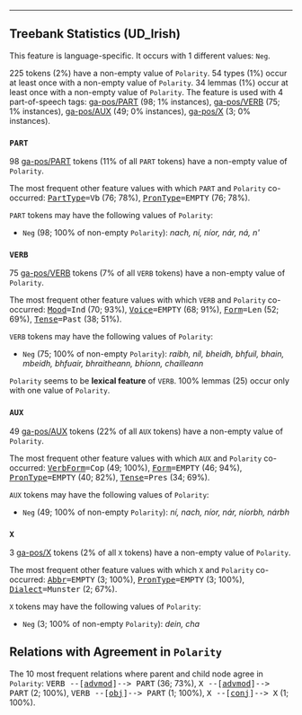 

--------------------------------------------------------------------------------

## Treebank Statistics (UD_Irish)

This feature is language-specific.
It occurs with 1 different values: `Neg`.

225 tokens (2%) have a non-empty value of `Polarity`.
54 types (1%) occur at least once with a non-empty value of `Polarity`.
34 lemmas (1%) occur at least once with a non-empty value of `Polarity`.
The feature is used with 4 part-of-speech tags: [ga-pos/PART]() (98; 1% instances), [ga-pos/VERB]() (75; 1% instances), [ga-pos/AUX]() (49; 0% instances), [ga-pos/X]() (3; 0% instances).

### `PART`

98 [ga-pos/PART]() tokens (11% of all `PART` tokens) have a non-empty value of `Polarity`.

The most frequent other feature values with which `PART` and `Polarity` co-occurred: <tt><a href="PartType.html">PartType</a>=Vb</tt> (76; 78%), <tt><a href="PronType.html">PronType</a>=EMPTY</tt> (76; 78%).

`PART` tokens may have the following values of `Polarity`:

* `Neg` (98; 100% of non-empty `Polarity`): <em>nach, ní, níor, nár, ná, n'</em>

### `VERB`

75 [ga-pos/VERB]() tokens (7% of all `VERB` tokens) have a non-empty value of `Polarity`.

The most frequent other feature values with which `VERB` and `Polarity` co-occurred: <tt><a href="Mood.html">Mood</a>=Ind</tt> (70; 93%), <tt><a href="Voice.html">Voice</a>=EMPTY</tt> (68; 91%), <tt><a href="Form.html">Form</a>=Len</tt> (52; 69%), <tt><a href="Tense.html">Tense</a>=Past</tt> (38; 51%).

`VERB` tokens may have the following values of `Polarity`:

* `Neg` (75; 100% of non-empty `Polarity`): <em>raibh, níl, bheidh, bhfuil, bhain, mbeidh, bhfuair, bhraitheann, bhíonn, chailleann</em>

`Polarity` seems to be **lexical feature** of `VERB`. 100% lemmas (25) occur only with one value of `Polarity`.

### `AUX`

49 [ga-pos/AUX]() tokens (22% of all `AUX` tokens) have a non-empty value of `Polarity`.

The most frequent other feature values with which `AUX` and `Polarity` co-occurred: <tt><a href="VerbForm.html">VerbForm</a>=Cop</tt> (49; 100%), <tt><a href="Form.html">Form</a>=EMPTY</tt> (46; 94%), <tt><a href="PronType.html">PronType</a>=EMPTY</tt> (40; 82%), <tt><a href="Tense.html">Tense</a>=Pres</tt> (34; 69%).

`AUX` tokens may have the following values of `Polarity`:

* `Neg` (49; 100% of non-empty `Polarity`): <em>ní, nach, níor, nár, níorbh, nárbh</em>

### `X`

3 [ga-pos/X]() tokens (2% of all `X` tokens) have a non-empty value of `Polarity`.

The most frequent other feature values with which `X` and `Polarity` co-occurred: <tt><a href="Abbr.html">Abbr</a>=EMPTY</tt> (3; 100%), <tt><a href="PronType.html">PronType</a>=EMPTY</tt> (3; 100%), <tt><a href="Dialect.html">Dialect</a>=Munster</tt> (2; 67%).

`X` tokens may have the following values of `Polarity`:

* `Neg` (3; 100% of non-empty `Polarity`): <em>dein, cha</em>

## Relations with Agreement in `Polarity`

The 10 most frequent relations where parent and child node agree in `Polarity`:
<tt>VERB --[<a href="../dep/advmod.html">advmod</a>]--> PART</tt> (36; 73%),
<tt>X --[<a href="../dep/advmod.html">advmod</a>]--> PART</tt> (2; 100%),
<tt>VERB --[<a href="../dep/obj.html">obj</a>]--> PART</tt> (1; 100%),
<tt>X --[<a href="../dep/conj.html">conj</a>]--> X</tt> (1; 100%).

